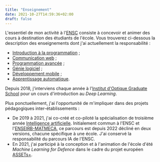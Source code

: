 ```yaml
---
title: "Enseignement"
date: 2021-10-27T14:59:36+02:00
draft: false
---
```


L'essentiel de mon activité à l'[ENSC](https://ensc.bordeaux-inp.fr) consiste à concevoir et animer des cours à destination des étudiants de l'école. Vous trouverez ci-dessous la description des enseignements dont j'ai actuellement la responsabilité :

- [Introduction à la programmation](https://ccc.bordeaux-inp.fr/syllabus/index.php?annee=2022&mode=consultation&chemin=65571_65569_65559_65558_65557_65556&langue=1) ;
- [Communication web](https://ccc.bordeaux-inp.fr/syllabus/index.php?annee=2022&mode=consultation&chemin=65589_65588_65579_65558_65557_65556&langue=1) ;
- [Programmation avancée](https://ccc.bordeaux-inp.fr/syllabus/index.php?annee=2022&mode=consultation&chemin=65590_65588_65579_65558_65557_65556&langue=1) ;
- [Génie logiciel](https://ccc.bordeaux-inp.fr/syllabus/index.php?annee=2022&mode=consultation&chemin=65615_65613_65601_65600_65599_65557_65556&langue=1) ;
- [Développement mobile](https://ccc.bordeaux-inp.fr/syllabus/index.php?annee=2022&mode=consultation&chemin=65643_65639_65625_65624_65599_65557_65556&langue=1) ;
- [Apprentissage automatique](https://ccc.bordeaux-inp.fr/syllabus/index.php?annee=2022&mode=consultation&chemin=65635_65632_65625_65624_65599_65557_65556&langue=1).

Depuis 2018, j'interviens chaque année à l'[Institut d'Optique Graduate School](https://www.institutoptique.fr) pour un cours d'introduction au _Deep Learning_.

Plus ponctuellement, j'ai l'opportunité de m'impliquer dans des projets pédagogiques inter-établissements :

- De 2019 à 2021, j'ai co-créé et co-piloté la spécialisation de troisième année [Intelligence artificielle](https://3aia.fr). Initialement commun à l'ENSC et l'[ENSEIRB-MATMECA](https://enseirb-matmeca.bordeaux-inp.fr), ce parcours est depuis 2022 décliné en deux versions, chacune spécifique à une école. J'ai conservé la responsabilité du parcours IA de l'ENSC.
- En 2021, j'ai participé à la conception et à l'animation de l'école d'été _Machine Learning for Defence_ dans le cadre du projet européen [ASSETs+](https://assets-plus.eu/).
